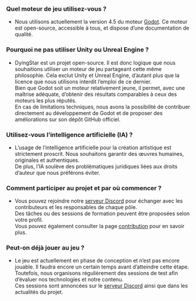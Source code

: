 ### Quel moteur de jeu utilisez-vous ?

- Nous utilisons actuellement la version 4.5 du moteur [Godot](https://godotengine.org/). Ce moteur est open-source, accessible à tous, et dispose d’une documentation de qualité.

### Pourquoi ne pas utiliser Unity ou Unreal Engine ?

- DyingStar est un projet open-source. Il est donc logique que nous souhaitions utiliser un moteur de jeu partageant cette même philosophie. Cela exclut Unity et Unreal Engine, d’autant plus que la licence que nous utilisons interdit l’emploi de ce dernier.  
  Bien que Godot soit un moteur relativement jeune, il permet, avec une maîtrise adéquate, d’obtenir des résultats comparables à ceux des moteurs les plus réputés.  
  En cas de limitations techniques, nous avons la possibilité de contribuer directement au développement de Godot et de proposer des améliorations sur son dépôt GitHub officiel.

### Utilisez-vous l’intelligence artificielle (IA) ?

- L’usage de l’intelligence artificielle pour la création artistique est strictement proscrit. Nous souhaitons garantir des œuvres humaines, originales et authentiques.  
  De plus, l’IA soulève des problématiques juridiques liées aux droits d’auteur que nous préférons éviter.

### Comment participer au projet et par où commencer ?

- Vous pouvez rejoindre notre [serveur Discord](https://discord.gg/K4a2mwwBAM) pour échanger avec les contributeurs et les responsables de chaque pôle.  
  Des tâches ou des sessions de formation peuvent être proposées selon votre profil.  
  Vous pouvez également consulter la page [contribution](/fr/contribute) pour en savoir plus.

### Peut-on déjà jouer au jeu ?

- Le jeu est actuellement en phase de conception et n’est pas encore jouable. Il faudra encore un certain temps avant d’atteindre cette étape.  
  Toutefois, nous organisons régulièrement des sessions de test afin d’évaluer nos technologies et notre contenu.  
  Ces sessions sont annoncées sur le [serveur Discord](https://discord.gg/K4a2mwwBAM) ainsi que dans les actualités du projet.
